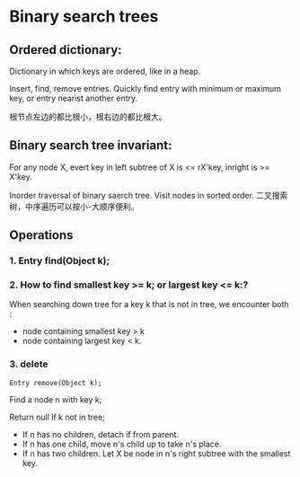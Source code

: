 # Binary search trees

## Ordered dictionary:
Dictionary in which keys are ordered, like in a heap.

Insert, find, remove entries.
Quickly find entry with minimum or maximum key, or entry nearist another entry.

根节点左边的都比根小，根右边的都比根大。
## Binary search tree invariant:
For any node X, evert key in left subtree of X is <= rX'key, inright is >= X'key.

Inorder traversal of binary saerch tree. Visit nodes in sorted order.
二叉搜索树，中序遍历可以按小-大顺序便利。

## Operations
### 1. Entry find(Object k);
### 2. How to find smallest key >= k; or largest key <= k:?

When searching down tree for a key k that is not in tree, we encounter both :
* node containing smallest key > k
* node containing largest key < k.


### 3. delete 
```Entry remove(Object k);```

Find a node n with key k;

Return null if k not in tree;

* If n has no children, detach if from parent.
* If n has one child, move n's child up to take n's place.
* If n has two children. Let X be node in n's right subtree with the smallest key.